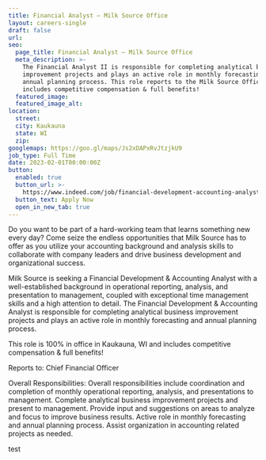 ```yaml
---
title: Financial Analyst – Milk Source Office
layout: careers-single
draft: false
url:
seo:
  page_title: Financial Analyst – Milk Source Office
  meta_description: >-
    The Financial Analyst II is responsible for completing analytical business
    improvement projects and plays an active role in monthly forecasting and
    annual planning process. This role reports to the Milk Source Office and
    includes competitive compensation & full benefits!
  featured_image:
  featured_image_alt:
location:
  street:
  city: Kaukauna
  state: WI
  zip:
googlemaps: https://goo.gl/maps/Js2xDAPxRvJtzjkU9
job_type: Full Time
date: 2023-02-01T00:00:00Z
button:
  enabled: true
  button_url: >-
    https://www.indeed.com/job/financial-development-accounting-analyst-919771974d7eaf29
  button_text: Apply Now
  open_in_new_tab: true
---
```

Do you want to be part of a hard-working team that learns something new every day? Come seize the endless opportunities that Milk Source has to offer as you utilize your accounting background and analysis skills to collaborate with company leaders and drive business development and organizational success.

Milk Source is seeking a Financial Development & Accounting Analyst with a well-established background in operational reporting, analysis, and presentation to management, coupled with exceptional time management skills and a high attention to detail. The Financial Development & Accounting Analyst is responsible for completing analytical business improvement projects and plays an active role in monthly forecasting and annual planning process.

This role is 100% in office in Kaukauna, WI and includes competitive compensation & full benefits!

Reports to: Chief Financial Officer

Overall Responsibilities: Overall responsibilities include coordination and completion of monthly operational reporting, analysis, and presentations to management. Complete analytical business improvement projects and present to management. Provide input and suggestions on areas to analyze and focus to improve business results. Active role in monthly forecasting and annual planning process. Assist organization in accounting related projects as needed.

test
